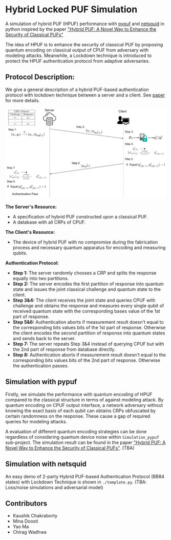 # Hybrid Locked PUF Simulation
A simulation of hybrid PUF (HPUF) performance with [pypuf](https://github.com/nils-wisiol/pypuf) and [netsquid](https://netsquid.org) in python inspired by the paper ["Hybrid PUF: A Novel Way to Enhance the Security of Classical PUFs"](https://arxiv.org/abs/2110.09469)

The idea of HPUF is to enhance the security of classical PUF by proposing quantum encoding on classical output of CPUF from adversary with modeling attacks. Meanwhile, a Lockdown technique is introduced to protect the HPUF authentication protocol from adaptive adversaries.

## Protocol Description:
We give a general description of a hybrid PUF-based authentication protocol with lockdown technique between a server and a client. See [paper](https://arxiv.org/abs/2110.09469) for more details.

<img alt="alt_text" width="2000px" src="images/HPUF_protocol.png" />

**The Server's Resource:**

* A specification of hybrid PUF constructed upon a classical PUF.
* A database with all CRPs of CPUF.

**The Client's Resource:**

* The device of hybrid PUF with no compromise during the fabrication process and necessary quantum apparatus for encoding and measuring qubits.

**Authentication Protocol:**

* **Step 1:** The server randomly chooses a CRP and splits the response equally into two partitions.
* **Step 2:** The server encodes the first partition of response into quantum state and issues the joint classical challenge and quantum state to the client.           
* **Step 3&4:** The client receives the joint state and queries CPUF with challenge and obtains the response and measures every single qubit of received quantum state with the corresponding bases value of the 1st part of response. 
* **Step 5&6:** Authentication aborts if measurement result doesn't equal to the corresponding bits values bits of the 1st part of response. Otherwise the client encodes the second partition of response into quantum states and sends back to the server.
* **Step 7:** The server repeats Step 3&4 instead of querying CPUF but with the 2nd part of response from database directly. 
* **Step 8:** Authentication aborts if measurement result doesn't equal to the corresponding bits values bits of the 2nd part of response. Otherwise the authentication passes.


## Simulation with pypuf
Firstly, we simulate the performance with quantum encoding of HPUF compared to the classical structure in terms of against modeling attack. By quantum encoding on CPUF output interface, a network adversary without knowing the exact basis of each qubit can obtains CRPs obfuscated by certain randomness on the response. These cause a gap of required queries for modeling attacks. 

A evaluation of different quantum encoding strategies can be done regardless of considering quantum device noise within ```Simulation_pypuf``` sub-project. The simulation result can be found in the paper ["Hybrid PUF: A Novel Way to Enhance the Security of Classical PUFs"](https://arxiv.org/abs/2110.09469). (TBA)

## Simulation with netsquid

An easy demo of 2-party Hybrid PUF-based Authentication Protocol (BB84 states) with Lockdown Technique is shown in ```./template.py```. (TBA: Loss/noise simulations and adversarial model)

## Contributors
* Kaushik Chakraborty
* Mina Doosti
* Yao Ma
* Chirag Wadhwa
